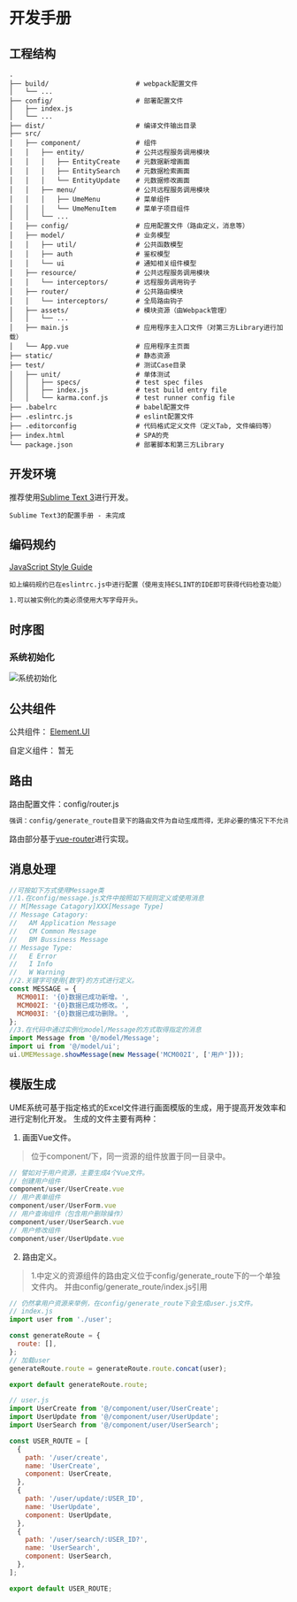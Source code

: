 # 开发手册

## 工程结构
    .
    ├── build/                      # webpack配置文件
    │   └── ...
    ├── config/                     # 部署配置文件
    │   ├── index.js
    │   └── ...
    ├── dist/                       # 编译文件输出目录
    ├── src/
    │   ├── component/              # 组件
    │   │   ├── entity/             # 公共远程服务调用模块
    │   │   │   ├── EntityCreate    # 元数据新增画面
    │   │   │   ├── EntitySearch    # 元数据检索画面
    │   │   │   └── EntityUpdate    # 元数据修改画面
    │   │   ├── menu/               # 公共远程服务调用模块
    │   │   │   ├── UmeMenu         # 菜单组件
    │   │   │   └── UmeMenuItem     # 菜单子项目组件
    │   │   └── ...
    │   ├── config/                 # 应用配置文件（路由定义，消息等）
    │   ├── model/                  # 业务模型
    │   │   ├── util/               # 公共函数模型
    │   │   ├── auth                # 鉴权模型
    │   │   └── ui                  # 通知相关组件模型
    │   ├── resource/               # 公共远程服务调用模块
    │   │   └── interceptors/       # 远程服务调用钩子
    │   ├── router/                 # 公共路由模块
    │   │   └── interceptors/       # 全局路由钩子
    │   ├── assets/                 # 模块资源（由Webpack管理）
    │   │   └── ...
    │   ├── main.js                 # 应用程序主入口文件（对第三方Library进行加载）
    │   └── App.vue                 # 应用程序主页面
    ├── static/                     # 静态资源
    ├── test/                       # 测试Case目录
    │   ├── unit/                   # 单体测试
    │   │   ├── specs/              # test spec files
    │   │   ├── index.js            # test build entry file
    │   │   └── karma.conf.js       # test runner config file
    ├── .babelrc                    # babel配置文件
    ├── .eslintrc.js                # eslint配置文件
    ├── .editorconfig               # 代码格式定义文件（定义Tab, 文件编码等）
    ├── index.html                  # SPA的壳
    └── package.json                # 部署脚本和第三方Library

## 开发环境
推荐使用[Sublime Text 3](https://www.sublimetext.com/3)进行开发。

    Sublime Text3的配置手册 - 未完成

## 编码规约
[JavaScript Style Guide](https://github.com/airbnb/javascript)

    如上编码规约已在eslintrc.js中进行配置（使用支持ESLINT的IDE即可获得代码检查功能）

``` bash
1.可以被实例化的类必须使用大写字母开头。
```

## 时序图
### 系统初始化
![系统初始化](https://cdn.rawgit.com/bluejfox/ume.js/master/doc/imgs/SystemInitialSequence.svg "")

## 公共组件

公共组件：
[Element.UI](http://element.eleme.io/#/zh-CN/component/layout)

自定义组件：
暂无

## 路由

路由配置文件：config/router.js
``` bash
强调：config/generate_route目录下的路由文件为自动生成而得，无非必要的情况下不允许修改。
```

路由部分基于[vue-router](https://router.vuejs.org/zh-cn/essentials/getting-started.html)进行实现。



## 消息处理

``` JavaScript
//可按如下方式使用Message类
//1.在config/message.js文件中按照如下规则定义或使用消息
// M[Message Catagory]XXX[Message Type]
// Message Catagory:
//   AM Application Message
//   CM Common Message
//   BM Bussiness Message
// Message Type:
//   E Error
//   I Info
//   W Warning
//2.关键字可使用{数字}的方式进行定义。
const MESSAGE = {
  MCM001I: '{0}数据已成功新增。',
  MCM002I: '{0}数据已成功修改。',
  MCM003I: '{0}数据已成功删除。',
};
//3.在代码中通过实例化model/Message的方式取得指定的消息
import Message from '@/model/Message';
import ui from '@/model/ui';
ui.UMEMessage.showMessage(new Message('MCM002I', ['用户']));
```

## 模版生成
UME系统可基于指定格式的Excel文件进行画面模版的生成，用于提高开发效率和进行定制化开发。
生成的文件主要有两种：
1. 画面Vue文件。
> 位于component/下，同一资源的组件放置于同一目录中。
``` JavaScript
// 譬如对于用户资源，主要生成4个Vue文件。
// 创建用户组件
component/user/UserCreate.vue
// 用户表单组件
component/user/UserForm.vue
// 用户查询组件（包含用户删除操作）
component/user/UserSearch.vue
// 用户修改组件
component/user/UserUpdate.vue
```
2. 路由定义。
> 1.中定义的资源组件的路由定义位于config/generate_route下的一个单独文件内。
> 并由config/generate_route/index.js引用
``` JavaScript
// 仍然拿用户资源来举例，在config/generate_route下会生成user.js文件。
// index.js
import user from './user';

const generateRoute = {
  route: [],
};
// 加载user
generateRoute.route = generateRoute.route.concat(user);

export default generateRoute.route;
```
``` JavaScript
// user.js
import UserCreate from '@/component/user/UserCreate';
import UserUpdate from '@/component/user/UserUpdate';
import UserSearch from '@/component/user/UserSearch';

const USER_ROUTE = [
  {
    path: '/user/create',
    name: 'UserCreate',
    component: UserCreate,
  },
  {
    path: '/user/update/:USER_ID',
    name: 'UserUpdate',
    component: UserUpdate,
  },
  {
    path: '/user/search/:USER_ID?',
    name: 'UserSearch',
    component: UserSearch,
  },
];

export default USER_ROUTE;
```

